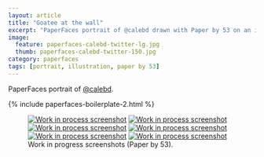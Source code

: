 ```yaml
---
layout: article
title: "Goatee at the wall"
excerpt: "PaperFaces portrait of @calebd drawn with Paper by 53 on an iPad."
image: 
  feature: paperfaces-calebd-twitter-lg.jpg
  thumb: paperfaces-calebd-twitter-150.jpg
category: paperfaces
tags: [portrait, illustration, paper by 53]
---
```


PaperFaces portrait of <a href="http://twitter.com/calebd">@calebd</a>.

{% include paperfaces-boilerplate-2.html %}

<figure class="half">
	<a href="{{ site.url }}/images/paperfaces-calebd-process-1-lg.jpg"><img src="{{ site.url }}/images/paperfaces-calebd-process-1-600.jpg" alt="Work in process screenshot"></a>
	<a href="{{ site.url }}/images/paperfaces-calebd-process-2-lg.jpg"><img src="{{ site.url }}/images/paperfaces-calebd-process-2-600.jpg" alt="Work in process screenshot"></a>
	<a href="{{ site.url }}/images/paperfaces-calebd-process-3-lg.jpg"><img src="{{ site.url }}/images/paperfaces-calebd-process-3-600.jpg" alt="Work in process screenshot"></a>
	<a href="{{ site.url }}/images/paperfaces-calebd-process-4-lg.jpg"><img src="{{ site.url }}/images/paperfaces-calebd-process-4-600.jpg" alt="Work in process screenshot"></a>
	<a href="{{ site.url }}/images/paperfaces-calebd-process-5-lg.jpg"><img src="{{ site.url }}/images/paperfaces-calebd-process-5-600.jpg" alt="Work in process screenshot"></a>
	<a href="{{ site.url }}/images/paperfaces-calebd-process-6-lg.jpg"><img src="{{ site.url }}/images/paperfaces-calebd-process-6-600.jpg" alt="Work in process screenshot"></a>
	<figcaption>Work in progress screenshots (Paper by 53).</figcaption>
</figure>